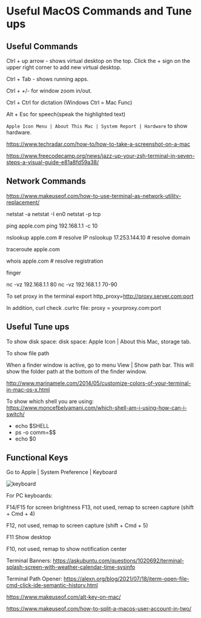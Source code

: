 # Useful MacOS Commands and Tune ups

## Useful Commands

Ctrl + up arrow - shows virtual desktop on the top. Click the + sign on the 
upper right corner to add new virtual desktop.

Ctrl + Tab - shows running apps.

Ctrl + +/- for window zoom in/out.

Ctrl + Ctrl for dictation (Windows Ctrl = Mac Func)

Alt + Esc for speech(speak the highlighted text)

```Apple Icon Menu | About This Mac | System Report | Hardware``` to show hardware.

https://www.techradar.com/how-to/how-to-take-a-screenshot-on-a-mac

https://www.freecodecamp.org/news/jazz-up-your-zsh-terminal-in-seven-steps-a-visual-guide-e81a8fd59a38/

## Network Commands

https://www.makeuseof.com/how-to-use-terminal-as-network-utility-replacement/

netstat -a
netstat -I  en0
netstat -p tcp

ping apple.com
ping 192.168.1.1 -c 10

nslookup apple.com # resolve IP
nslookup 17.253.144.10 # resolve domain

traceroute apple.com

whois apple.com # resolve registration

finger <user>

nc -vz 192.168.1.1 80
nc -vz 192.168.1.1 70-90

To set proxy in the terminal
export http_proxy=http://proxy.server.com:port

In addition, curl check .curlrc file:
proxy = yourproxy.com:port


## Useful Tune ups

To show disk space: disk space: Apple Icon | About this Mac, storage tab.

To show file path

When a finder window is active, go to menu View | Show path bar. This will show 
the folder path at the bottom of the finder window.

http://www.marinamele.com/2014/05/customize-colors-of-your-terminal-in-mac-os-x.html

To show which shell you are using: https://www.moncefbelyamani.com/which-shell-am-i-using-how-can-i-switch/
- echo $SHELL
- ps -o comm=$$
- echo $0


## Functional Keys

Go to Apple | System Preference | Keyboard

![keyboard](keyboard_shortcuts.png)

For PC keyboards:

F14/F15 for screen brightness
F13, not used, remap to screen capture (shift + Cmd + 4)

F12, not used, remap to screen capture (shift + Cmd + 5)

F11 Show desktop

F10, not used, remap to show notification center

Terminal Banners:
https://askubuntu.com/questions/1020692/terminal-splash-screen-with-weather-calendar-time-sysinfo

Terminal Path Opener: https://alexn.org/blog/2021/07/18/iterm-open-file-cmd-click-ide-semantic-history.html

https://www.makeuseof.com/alt-key-on-mac/

https://www.makeuseof.com/how-to-split-a-macos-user-account-in-two/
